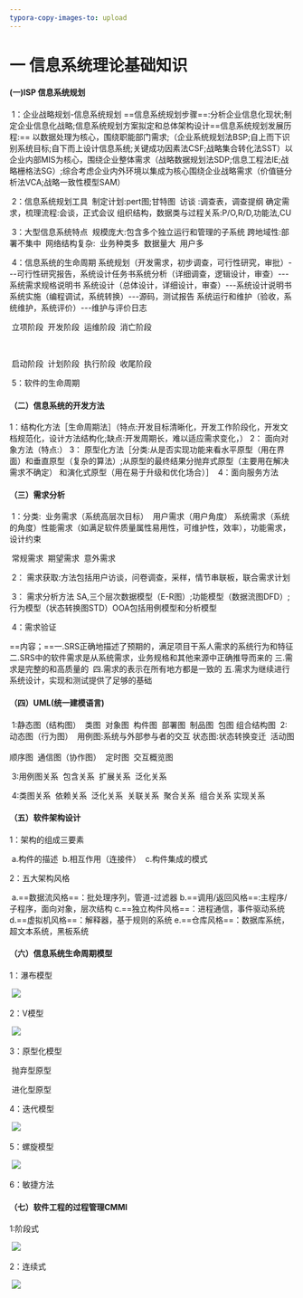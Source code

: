 ```yaml
---
typora-copy-images-to: upload
---
```


# 一 信息系统理论基础知识

#### **(一)ISP 信息系统规划**

​	1：企业战略规划-信息系统规划
​          ==信息系统规划步骤==:分析企业信息化现状;制定企业信息化战略;信息系统规划方案拟定和总体架构设计
​          ==信息系统规划发展历程:==
​           以数据处理为核心，围绕职能部门需求;（企业系统规划法BSP;自上而下识别系统目标;自下而上设计信息系统;关键成功因素法CSF;战略集合转化法SST）
​          以企业内部MIS为核心，围绕企业整体需求（战略数据规划法SDP;信息工程法IE;战略栅格法SG）;
​         综合考虑企业内外环境以集成为核心围绕企业战略需求（价值链分析法VCA;战略一致性模型SAM）

​	2：信息系统规划工具
​          制定计划:pert图;甘特图
​          访谈        :调查表，调查提纲
​          确定需求，梳理流程:会谈，正式会议
​          组织结构，数据类与过程关系:P/O,R/D,功能法,CU

​	3：大型信息系统特点
​         规模庞大:包含多个独立运行和管理的子系统
​         跨地域性:部署不集中
​         网络结构复杂:
​         业务种类多
​         数据量大
​         用户多

​	4：信息系统的生命周期
​        系统规划（开发需求，初步调查，可行性研究，审批）---可行性研究报告，系统设计任务书
​        系统分析（详细调查，逻辑设计，审查）---系统需求规格说明书
​        系统设计（总体设计，详细设计，审查）---系统设计说明书
​        系统实施（编程调试，系统转换）---源码，测试报告
​        系统运行和维护（验收，系统维护，系统评价）---维护与评价日志

​        立项阶段
​		开发阶段
​		运维阶段
​		消亡阶段

​		<!--从项目管理的角度划分-->

​		启动阶段
​		计划阶段
​		执行阶段
​		收尾阶段

​	5：软件的生命周期

#### **（二）信息系统的开发方法**

​    	1：结构化方法［生命周期法］（特点:开发目标清晰化，开发工作阶段化，开发文档规范化，设计方法结构化;缺点:开发周期长，难以适应需求变化，）
   	 2： 面向对象方法（特点:）
   	 3： 原型化方法［分类:从是否实现功能来看水平原型（用在界面）和垂直原型（复杂的算法）;从原型的最终结果分抛弃式原型（主要用在解决需求不确定）		和演化式原型（用在易于升级和优化场合）］
​    	4：面向服务方法

#### **（三）需求分析**

​      1：分类:
​			业务需求（系统高层次目标）
​            用户需求（用户角度）
​            系统需求（系统的角度）性能需求（如满足软件质量属性易用性，可维护性，效率），功能需求，设计约束

 <!--质量功能部署QFD划分-->

​           常规需求
​           期望需求
​           意外需求

​	2： 需求获取:方法包括用户访谈，问卷调查，采样，情节串联板，联合需求计划

​	3： 需求分析方法
​		SA,三个层次数据模型（E-R图）;功能模型（数据流图DFD）;行为模型（状态转换图STD）
​		OOA包括用例模型和分析模型

​	4：需求验证				

​			==内容；==一.SRS正确地描述了预期的，满足项目干系人需求的系统行为和特征
​                       二.SRS中的软件需求是从系统需求，业务规格和其他来源中正确推导而来的
​                       三.需求是完整的和高质量的
​                       四.需求的表示在所有地方都是一致的
​                       五.需求为继续进行系统设计，实现和测试提供了足够的基础

#### **（四）UML(统一建模语言)**


​	1:静态图（结构图）
​		类图
​		对象图
​		构件图
​		部署图
​		制品图
​		包图
​		组合结构图
​	2:动态图（行为图）
​		用例图:系统与外部参与者的交互
​		状态图:状态转换变迁
​		活动图
​      <!--交互图-->  
​		顺序图
​		通信图（协作图）
​		定时图
​		交互概览图

​	3:用例图关系
​		包含关系
​		扩展关系
​		泛化关系

​	4:类图关系
​		依赖关系
​		泛化关系
​		关联关系
​         	聚合关系
​       	  组合关系
​		实现关系

#### **（五）软件架构设计**

1：架构的组成三要素

​	a.构件的描述
​	b.相互作用（连接件）
​	c.构件集成的模式

2：五大架构风格

​	a.==数据流风格==：批处理序列，管道-过滤器
​	b.==调用/返回风格==:主程序/子程序，面向对象，层次结构
​	c.==独立构件风格==：进程通信，事件驱动系统
​	d.==虚拟机风格==：解释器，基于规则的系统
​	e.==仓库风格==：数据库系统，超文本系统，黑板系统

#### **（六）信息系统生命周期模型**

1：瀑布模型

​	![](https://cdn.jsdelivr.net/gh/jackmumu123/dockernote@main/pitures/20210905153435.PNG)

2：V模型

​	![](https://cdn.jsdelivr.net/gh/jackmumu123/dockernote@main/pitures/20210905155724.PNG)

3：原型化模型

​	抛弃型原型

​	进化型原型

4：迭代模型

​	![](https://cdn.jsdelivr.net/gh/jackmumu123/dockernote@main/pitures/20210905163400.PNG)

5：螺旋模型

​	![](https://cdn.jsdelivr.net/gh/jackmumu123/dockernote@main/pitures/20210905162457.PNG)

6：敏捷方法

#### **（七）软件工程的过程管理**CMMI

1:阶段式

​	![](https://cdn.jsdelivr.net/gh/jackmumu123/dockernote@main/pitures/20210905192448.PNG)

2：连续式

​	![](https://cdn.jsdelivr.net/gh/jackmumu123/dockernote@main/pitures/20210905192523.PNG)

